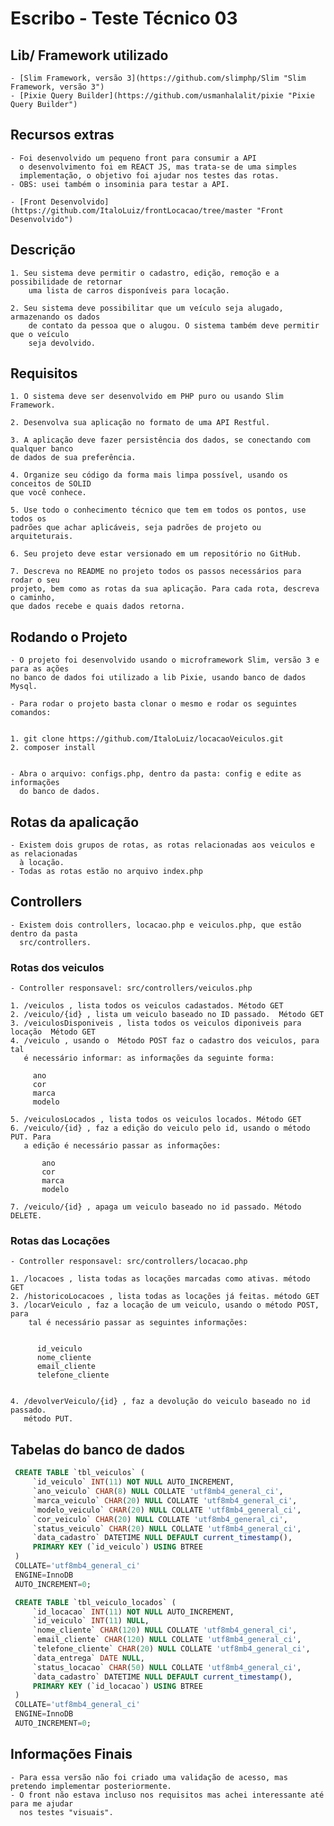 # Escribo - Teste Técnico 03

## Lib/ Framework utilizado
  
    - [Slim Framework, versão 3](https://github.com/slimphp/Slim "Slim Framework, versão 3")
    - [Pixie Query Builder](https://github.com/usmanhalalit/pixie "Pixie Query Builder")

## Recursos extras

    - Foi desenvolvido um pequeno front para consumir a API
      o desenvolvimento foi em REACT JS, mas trata-se de uma simples 
      implementação, o objetivo foi ajudar nos testes das rotas.
    - OBS: usei também o insominia para testar a API.

    - [Front Desenvolvido](https://github.com/ItaloLuiz/frontLocacao/tree/master "Front Desenvolvido")

## Descrição

    1. Seu sistema deve permitir o cadastro, edição, remoção e a possibilidade de retornar
        uma lista de carros disponíveis para locação.

    2. Seu sistema deve possibilitar que um veículo seja alugado, armazenando os dados
        de contato da pessoa que o alugou. O sistema também deve permitir que o veículo
        seja devolvido.

## Requisitos

    1. O sistema deve ser desenvolvido em PHP puro ou usando Slim Framework.

    2. Desenvolva sua aplicação no formato de uma API Restful.

    3. A aplicação deve fazer persistência dos dados, se conectando com qualquer banco
    de dados de sua preferência.

    4. Organize seu código da forma mais limpa possível, usando os conceitos de SOLID
    que você conhece.

    5. Use todo o conhecimento técnico que tem em todos os pontos, use todos os
    padrões que achar aplicáveis, seja padrões de projeto ou arquiteturais.

    6. Seu projeto deve estar versionado em um repositório no GitHub.

    7. Descreva no README no projeto todos os passos necessários para rodar o seu
    projeto, bem como as rotas da sua aplicação. Para cada rota, descreva o caminho,
    que dados recebe e quais dados retorna.

## Rodando o Projeto

    - O projeto foi desenvolvido usando o microframework Slim, versão 3 e para as ações
    no banco de dados foi utilizado a lib Pixie, usando banco de dados Mysql.

    - Para rodar o projeto basta clonar o mesmo e rodar os seguintes comandos:

    
    1. git clone https://github.com/ItaloLuiz/locacaoVeiculos.git
    2. composer install 
   

    - Abra o arquivo: configs.php, dentro da pasta: config e edite as informações
      do banco de dados.

## Rotas da apalicação

    - Existem dois grupos de rotas, as rotas relacionadas aos veiculos e as relacionadas
      à locação.
    - Todas as rotas estão no arquivo index.php

## Controllers

    - Existem dois controllers, locacao.php e veiculos.php, que estão dentro da pasta
      src/controllers.

### Rotas dos veiculos

    - Controller responsavel: src/controllers/veiculos.php

    1. /veiculos , lista todos os veiculos cadastados. Método GET
    2. /veiculo/{id} , lista um veiculo baseado no ID passado.  Método GET
    3. /veiculosDisponiveis , lista todos os veiculos diponiveis para locação  Método GET
    4. /veiculo , usando o  Método POST faz o cadastro dos veiculos, para tal
       é necessário informar: as informações da seguinte forma:

         ano
         cor
         marca
         modelo    
      
    5. /veiculosLocados , lista todos os veiculos locados. Método GET
    6. /veiculo/{id} , faz a edição do veiculo pelo id, usando o método PUT. Para 
       a edição é necessário passar as informações:
       
           ano
           cor
           marca
           modelo    
       
    7. /veiculo/{id} , apaga um veiculo baseado no id passado. Método DELETE.

### Rotas das Locações

    - Controller responsavel: src/controllers/locacao.php

    1. /locacoes , lista todas as locações marcadas como ativas. método GET
    2. /historicoLocacoes , lista todas as locações já feitas. método GET
    3. /locarVeiculo , faz a locação de um veiculo, usando o método POST, para
        tal é necessário passar as seguintes informações:

            
          id_veiculo
          nome_cliente
          email_cliente
          telefone_cliente
     

    4. /devolverVeiculo/{id} , faz a devolução do veiculo baseado no id passado.
       método PUT.

## Tabelas do banco de dados

   ``` SQL
    CREATE TABLE `tbl_veiculos` (
        `id_veiculo` INT(11) NOT NULL AUTO_INCREMENT,
        `ano_veiculo` CHAR(8) NULL COLLATE 'utf8mb4_general_ci',
        `marca_veiculo` CHAR(20) NULL COLLATE 'utf8mb4_general_ci',
        `modelo_veiculo` CHAR(20) NULL COLLATE 'utf8mb4_general_ci',
        `cor_veiculo` CHAR(20) NULL COLLATE 'utf8mb4_general_ci',
        `status_veiculo` CHAR(20) NULL COLLATE 'utf8mb4_general_ci',
        `data_cadastro` DATETIME NULL DEFAULT current_timestamp(),
        PRIMARY KEY (`id_veiculo`) USING BTREE
    )
    COLLATE='utf8mb4_general_ci'
    ENGINE=InnoDB
    AUTO_INCREMENT=0;
 
    CREATE TABLE `tbl_veiculo_locados` (
        `id_locacao` INT(11) NOT NULL AUTO_INCREMENT,
        `id_veiculo` INT(11) NULL,
        `nome_cliente` CHAR(120) NULL COLLATE 'utf8mb4_general_ci',
        `email_cliente` CHAR(120) NULL COLLATE 'utf8mb4_general_ci',
        `telefone_cliente` CHAR(20) NULL COLLATE 'utf8mb4_general_ci',
        `data_entrega` DATE NULL,
        `status_locacao` CHAR(50) NULL COLLATE 'utf8mb4_general_ci',
        `data_cadastro` DATETIME NULL DEFAULT current_timestamp(),
        PRIMARY KEY (`id_locacao`) USING BTREE
    )
    COLLATE='utf8mb4_general_ci'
    ENGINE=InnoDB
    AUTO_INCREMENT=0;
   ```

## Informações Finais

    - Para essa versão não foi criado uma validação de acesso, mas pretendo implementar posteriormente.
    - O front não estava incluso nos requisitos mas achei interessante até para me ajudar
      nos testes "visuais".
